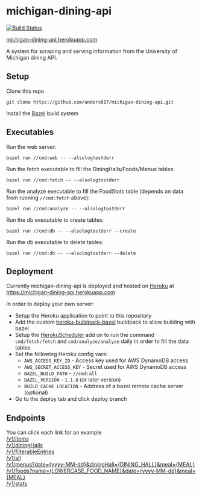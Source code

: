 # michigan-dining-api
[![Build Status](https://travis-ci.org/anders617/michigan-dining-api.svg?branch=master)](https://travis-ci.org/anders617/michigan-dining-api)

[michigan-dining-api.herokuapp.com](http://michigan-dining-api.herokuapp.com/)

A system for scraping and serving information from the University of Michigan dining API.

## Setup
Clone this repo
```shell
git clone https://github.com/anders617/michigan-dining-api.git
```

Install the [Bazel](https://docs.bazel.build/versions/master/install.html) build system

## Executables

Run the web server:
```shell
bazel run //cmd:web -- --alsologtostderr
```

Run the fetch executable to fill the DiningHalls/Foods/Menus tables:
```shell
bazel run //cmd:fetch -- --alsologtostderr
```

Run the analyze executable to fill the FoodStats table (depends on data from running `//cmd:fetch` above):
```shell
bazel run //cmd:analyze -- --alsologtostderr
```

Run the db executable to create tables:
```shell
bazel run //cmd:db -- --alsologtostderr --create
```

Run the db executable to delete tables:
```shell
bazel run //cmd:db -- --alsologtostderr --delete
```

## Deployment

Currently michigan-dining-api is deployed and hosted on [Heroku](https://www.heroku.com/home) at https://michigan-dining-api.herokuapp.com

In order to deploy your own server:
* Setup the Heroku application to point to this repository
* Add the custom [heroku-buildpack-bazel](https://github.com/anders617/heroku-buildpack-bazel) buildpack to allow building with bazel
* Setup the [HerokuScheduler](https://devcenter.heroku.com/articles/scheduler) add on to run the command `cmd/fetch/fetch`  and `cmd/analyze/analyze` daily in order to fill the data tables
* Set the following Heroku config vars:
    * `AWS_ACCESS_KEY_ID` - Access key used for AWS DynamoDB access
    * `AWS_SECRET_ACCESS_KEY` - Secret used for AWS DynamoDB access
    * `BAZEL_BUILD_PATH` - `//cmd:all`
    * `BAZEL_VERSION` - `1.1.0` (or later version)
    * `BUILD_CACHE_LOCATION` - Address of a bazel remote cache server (optional)
* Go to the deploy tab and click deploy branch

## Endpoints
You can click each link for an example \
[/v1/items](https://michigan-dining-api.herokuapp.com/v1/items) \
[/v1/diningHalls](https://michigan-dining-api.herokuapp.com/v1/diningHalls) \
[/v1/filterableEntries](https://michigan-dining-api.herokuapp.com/v1/filterableEntries) \
[/v1/all](https://michigan-dining-api.herokuapp.com/v1/all) \
[/v1/menus?date={yyyy-MM-dd}&diningHall={DINING_HALL}&meal={MEAL}](https://michigan-dining-api.herokuapp.com/v1/menus?date=2019-11-04&diningHall=Bursley%20Dining%20Hall&meal=LUNCH) \
[/v1/foods?name={LOWERCASE_FOOD_NAME}&date={yyyy-MM-dd}&meal={MEAL}](https://michigan-dining-api/herokuapp.com/v1/foods?name=chicken%20tenders&date=2019-11-08&meal=DINNER) \
[/v1/stats](https://michigan-dining-api.herokuapp.com/v1/stats)

